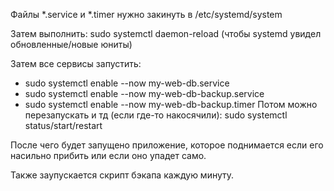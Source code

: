 Файлы *.service и *.timer нужно закинуть в /etc/systemd/system

Затем выполнить: sudo systemctl daemon-reload (чтобы systemd увидел обновленные/новые юниты)

Затем все сервисы запустить:
 - sudo systemctl enable --now my-web-db.service
 - sudo systemctl enable --now my-web-db-backup.service
 - sudo systemctl enable --now my-web-db-backup.timer
Потом можно перезапускать и тд (если где-то накосячили): sudo systemctl status/start/restart <service>


После чего будет запущено приложение, которое поднимается если его насильно прибить или если оно упадет само.

Также заупускается скрипт бэкапа каждую минуту.